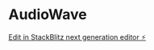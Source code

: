 # AudioWave

[Edit in StackBlitz next generation editor ⚡️](https://stackblitz.com/~/github.com/SweetVisuals/AudioWave)